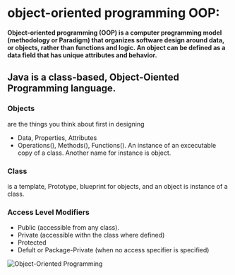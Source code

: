 # object-oriented programming OOP:
<b> Object-oriented programming (OOP) is a computer programming model (methodology or Paradigm) that organizes software design around data, or objects, rather than functions and logic. 
An object can be defined as a data field that has unique attributes and behavior.</b>

## **Java** is a class-based, Object-Oiented Programming language.

### Objects
are the things you think about first in designing
- Data, Properties, Attributes
- Operations(), Methods(), Functions().
An instance of an excecutable copy of a class.
Another name for instance is object.

### Class
is a template, Prototype, blueprint for objects, and an object is instance of a class.

### Access Level Modifiers
- Public (accessible from any class).
- Private (accessible withn the class where defined)
- Protected
- Defult or Package-Private (when no access specifier is specified)

![Object-Oriented Programming](https://user-images.githubusercontent.com/63553675/157548762-ca053a4e-7302-4942-b110-5429d1a1ee1e.png)
